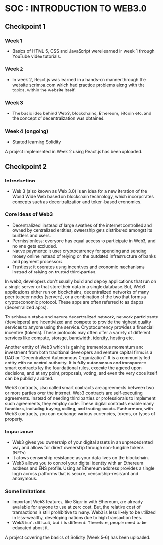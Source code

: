 # SOC : INTRODUCTION TO WEB3.0

## Checkpoint 1

### Week 1
*	Basics of HTML 5, CSS and JavaScript were learned in week 1 through YouTube video tutorials.
###	Week 2
*	In week 2, React.js was learned in a hands-on manner through the website scrimba.com which had practice problems along with the topics, within the website itself.
###	Week 3
*	The basic idea behind Web3, blockchains, Ethereum, bitcoin etc. and the concept of decentralization was obtained.
###	Week 4 (ongoing)
*	Started learning Solidity

A project implemented in Week 2 using React.js has been uploaded.

## Checkpoint 2
### Introduction
* Web 3 (also known as Web 3.0) is an idea for a new iteration of the World Wide Web based on blockchain technology, which incorporates concepts such as decentralization and token-based economics.

### Core ideas of Web3
* Decentralized: instead of large swathes of the internet controlled and owned by centralized entities, ownership gets distributed amongst its builders and users.
* Permissionless: everyone has equal access to participate in Web3, and no one gets excluded.
* Native payments: it uses cryptocurrency for spending and sending money online instead of relying on the outdated infrastructure of banks and payment processors.
* Trustless: it operates using incentives and economic mechanisms instead of relying on trusted third-parties.

In web3, developers don't usually build and deploy applications that run on a single server or that store their data in a single database. But, Web3 applications either run on blockchains, decentralized networks of many peer to peer nodes (servers), or a combination of the two that forms a cryptoeconomic protocol. These apps are often referred to as dapps (decentralized apps). 

To achieve a stable and secure decentralized network, network participants (developers) are incentivized and compete to provide the highest quality services to anyone using the service. Cryptocurrency provides a financial incentive (tokens). These protocols may often offer a variety of different services like compute, storage, bandwidth, identity, hosting etc.

Another entity of Web3 which is gaining tremendous momentum and investment from both traditional developers and venture capital firms is a DAO or “Decentralized Autonomous Organization”. It is a community-led entity with no central authority. It is fully autonomous and transparent: smart contracts lay the foundational rules, execute the agreed upon decisions, and at any point, proposals, voting, and even the very code itself can be publicly audited. 

Web3 contracts, also called smart contracts are agreements between two or more parties over the internet. Web3 contracts are self-executing agreements. Instead of needing third parties or professionals to implement such agreements, they employ code. These digital contracts enable many functions, including buying, selling, and trading assets. Furthermore, with Web3 contracts, you can exchange various currencies, tokens, or types of property.

### Importance 
* Web3 gives you ownership of your digital assets in an unprecedented way and allows for direct ownership through non-fungible tokens (NFTs).
* It allows censorship resistance as your data lives on the blockchain.
* Web3 allows you to control your digital identity with an Ethereum address and ENS profile. Using an Ethereum address provides a single login across platforms that is secure, censorship-resistant and anonymous.

### Some limitations
* Important Web3 features, like Sign-in with Ethereum, are already available for anyone to use at zero cost. But, the relative cost of transactions is still prohibitive to many. Web3 is less likely to be utilized in less-wealthy, developing nations due to high transaction fees.
* Web3 isn't difficult, but it is different. Therefore, people need to be educated about it.

A project covering the basics of Solidity (Week 5-6) has been uploaded.
